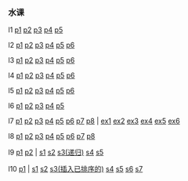 ### 水课

l1 [p1](l1/l1p1.c) [p2](l1/l1p2.c) [p3](l1/l1p3.c) [p4](l1/l1p4.c) [p5](l1/l1p5.c)

l2 [p1](l2/l2p1.c) [p2](l2/l2p2.c) [p3](l2/l2p3.c) [p4](l2/l2p4.c) [p5](l2/l2p5.c) [p6](l2/l2p6.c)

l3 [p1](l3/l3p1.c) [p2](l3/l3p2.c) [p3](l3/l3p3.c) [p4](l3/l3p4.c) [p5](l3/l3p5.c) [p6](l3/l3p6.c)

l4 [p1](l4/l4p1.c) [p2](l4/l4p2.c) [p3](l4/l4p3.c) [p4](l4/l4p4.c) [p5](l4/l4p5.c) [p6](l4/l4p6.c)

l5 [p1](l5/l5p1.c) [p2](l5/l5p2.c) [p3](l5/l5p3.c) [p4](l5/l5p4.c) [p5](l5/l5p5.c) [p6](l5/l5p6.c)

l6 [p1](l6/l6p1.c) [p2](l6/l6p2.c) [p3](l6/l6p3.c) [p4](l6/l6p4.c) [p5](l6/l6p5.c)

l7 [p1](l7/l7p1.c) [p2](l7/l7p2.c) [p3](l7/l7p3.c) [p4](l7/l7p4.c) [p5](l7/l7p5.c) [p6](l7/l7p6.c) [p7](l7/l7p7.c) [p8](l7/l7p8.c) | [ex1](l7/ex/l7ex1.c) [ex2](l7/ex/l7ex2.c) [ex3](l7/ex/l7ex3.c) [ex4](l7/ex/l7ex4.c) [ex5](l7/ex/l7ex5.c) [ex6](l7/ex/l7ex6.c)

l8 [p1](l8/l8p1.c) [p2](l8/l8p2.c) [p3](l8/l8p3.c) [p4](l8/l8p4.c) [p5](l8/l8p5.c) [p6](l8/l8p6.c) [p7](l8/l8p7.c) [p8](l8/l8p8.c)

l9 [p1](l9/l9p1.c) [p2](l9/l9p2.c) | [s1](l9/snippet/l9s1.c) [s2](l9/snippet/l9s2.c) [s3(递归)](l9/snippet/l9s3.c) [s4](l9/snippet/l9s4.c) [s5](l9/snippet/l9s5.c)

l10 [p1](l10/l10p1.c) | [s1](l10/snippet/l10s1.c) [s2](l10/snippet/l10s2.c) [s3(插入已排序的)](l10/snippet/l10s3.c) [s4](l10/snippet/l10s4.c) [s5](l10/snippet/l10s5.c) [s6](l10/snippet/l10s6.c) [s7](l10/snippet/l10s7.c)
